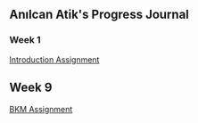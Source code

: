 ## Anılcan Atik's Progress Journal



### Week 1

[Introduction Assignment](https://github.com/pjournal/mef03-Anilcana/blob/master/assignment1anilcanatik.html)



## Week 9
[BKM Assignment](https://github.com/pjournal/mef03-Anilcana/blob/master/bkm/bkm_anilcanatik.html)
